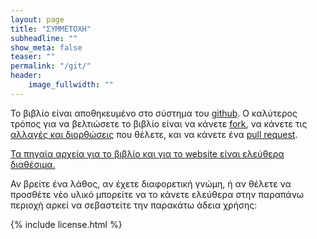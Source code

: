 ```yaml
---
layout: page
title: "ΣΥΜΜΕΤΟΧΗ"
subheadline: ""
show_meta: false
teaser: ""
permalink: "/git/"
header:
    image_fullwidth: ""
---
```


Το βιβλίο είναι αποθηκευμένο στο σύστημα του [github](http://www.github.com). Ο καλύτερος τρόπος για να βελτιώσετε το βιβλίο είναι να κάνετε [fork](https://guides.github.com/activities/forking/), να κάνετε τις [αλλαγές και διορθώσεις](https://guides.github.com/introduction/flow/) που θέλετε, και να κάνετε ένα [pull request](https://guides.github.com/activities/hello-world/#pr).

[Τα πηγαία αρχεία για το βιβλίο και για το website είναι ελεύθερα διαθέσιμα.](https://github.com/pibook/gr)

Αν βρείτε ένα λάθος, αν έχετε διαφορετική γνώμη, ή αν θέλετε να προσθέτε νέο υλικό μπορείτε να το κάνετε ελεύθερα στην παραπάνω περιοχή αρκεί να σεβαστείτε την παρακάτω άδεια χρήσης:

{% include license.html %}
